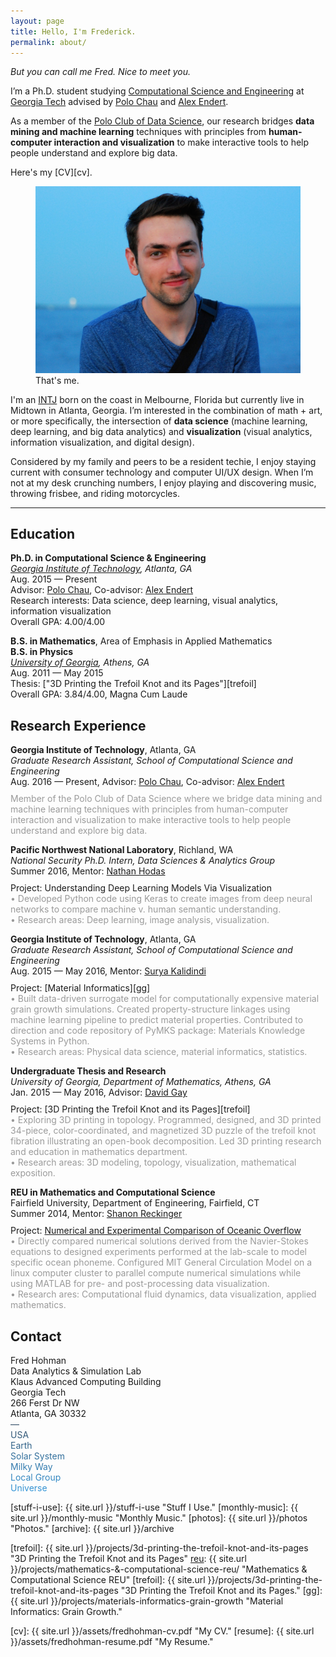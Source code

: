 ```yaml
---
layout: page
title: Hello, I'm Frederick.
permalink: about/
---
```


*But you can call me Fred. Nice to meet you.*

I’m a Ph.D. student studying [Computational Science and Engineering][cse] at [Georgia Tech][gt] advised by [Polo Chau][polo] and [Alex Endert][alex]. 

As a member of the [Polo Club of Data Science][poloclub], our research bridges **data mining and machine learning** techniques with principles from **human-computer interaction and visualization** to make interactive tools to help people understand and explore big data.

Here's my [CV][cv].

<figure>
  <img class="full" src="/images/me.jpg" alt="That's me.">
  <figcaption>That's me.</figcaption>
</figure>

I'm an [INTJ][intj] born on the coast in Melbourne, Florida but currently live in Midtown in Atlanta, Georgia. I’m interested in the combination of math + art, or more specifically, the intersection of **data science** (machine learning, deep learning, and big data analytics) and **visualization** (visual analytics, information visualization, and digital design).

Considered by my family and peers to be a resident techie, I enjoy staying current with consumer technology and computer UI/UX design. When I’m not at my desk crunching numbers, I enjoy playing and discovering music, throwing frisbee, and riding motorcycles.

***

<!-- I previously received my B.S. degrees in [Applied Mathematics][ugamath] and [Physics][ugaphysics] from the [University of Georgia][uga]. 

I like to write about the [Stuff I Use][stuff-i-use], take [Photos][photos], and make [Monthly Music][monthly-music] playlists.

## The Longer Version
At Georgia Tech, I'm a member of the [Polo Club of Data Science][poloclub], where our research bridges **data mining and machine learning** techniques with principles from **human-computer interaction and visualization** to make interactive tools to help people understand and explore big data.

At UGA I explored 3D printing in topology by observing the physical geometry of shapes that are particularly hard to visualize. With the assistance of [Dr. David Gay][dg] I wrote about my research and [my 3D models][thingiverse] sparked interest in the mathematical, 3D printing community. My undergraduate thesis was titled [“3D Printing the Trefoil Knot and its Pages”][trefoil] and it included 3D printed models as well as a gallery of photographs.

I participated in Fairfield University's [Mathematics & Computational Science REU][reu] during the summer of 2014 researching Experimental and Numerical Studies of Oceanic Overflow under [Dr. Shanon Reckinger][sr]. My group presented at various universities, the [American Physical Society’s Division of Fluid Dynamics Conference][apsdfd]in 2014, and won Outstanding Poster at the [Joint Mathematics Meeting][jmm] in 2015.  -->

<!-- <figure>
  <img src="/images/me2.JPG" alt="Sitting in NYC.">
  <figcaption>Sitting in NYC.</figcaption>
</figure> -->


## Education

**Ph.D. in Computational Science & Engineering**  
*[Georgia Institute of Technology][gt], Atlanta, GA*  
Aug. 2015 — Present  
Advisor: [Polo Chau][polo], Co-advisor: [Alex Endert][alex]  
Research interests: Data science, deep learning, visual analytics, information visualization  
Overall GPA: 4.00/4.00

**B.S. in Mathematics**, Area of Emphasis in Applied Mathematics  
**B.S. in Physics**  
*[University of Georgia][uga], Athens, GA*  
Aug. 2011 — May 2015  
Thesis: ["3D Printing the Trefoil Knot and its Pages"][trefoil]  
Overall GPA: 3.84/4.00, Magna Cum Laude

<!-- <br/> -->

## Research Experience

**Georgia Institute of Technology**, Atlanta, GA  
*Graduate Research Assistant, School of Computational Science and Engineering*  
Aug. 2016 — Present, Advisor: [Polo Chau][polo], Co-advisor: [Alex Endert][alex]  
<span style="margin-top:10px; display:block"></span>
<span style="color:#9a9a9a">
Member of the Polo Club of Data Science where we bridge data mining and machine learning techniques with principles from human-computer interaction and visualization to make interactive tools to help people understand and explore big data.
</span>

**Pacific Northwest National Laboratory**, Richland, WA  
*National Security Ph.D. Intern, Data Sciences & Analytics Group*  
Summer 2016, Mentor: [Nathan Hodas][nathan]  
<span style="margin-top:10px; display:block"></span>
Project: Understanding Deep Learning Models Via Visualization  
<span style="color:#9a9a9a">
• Developed Python code using Keras to create images from deep neural networks to compare machine v. human semantic understanding.  
• Research areas: Deep learning, image analysis, visualization.
</span>

**Georgia Institute of Technology**, Atlanta, GA  
*Graduate Research Assistant, School of Computational Science and Engineering*  
Aug. 2015 — May 2016, Mentor: [Surya Kalidindi][sk]  
<span style="margin-top:10px; display:block"></span>
Project: [Material Informatics][gg]  
<span style="color:#9a9a9a">
• Built data-driven surrogate model for computationally expensive material grain growth simulations. Created property-structure linkages using machine learning pipeline to predict material properties. Contributed to direction and code repository of PyMKS package: Materials Knowledge Systems in Python.  
• Research areas: Physical data science, material informatics, statistics.
</span>

**Undergraduate Thesis and Research**  
*University of Georgia, Department of Mathematics, Athens, GA*  
Jan. 2015 — May 2016, Advisor: [David Gay][dg]  
<span style="margin-top:10px; display:block"></span>
Project: [3D Printing the Trefoil Knot and its Pages][trefoil]  
<span style="color:#9a9a9a">
• Exploring 3D printing in topology. Programmed, designed, and 3D printed 34-piece, color-coordinated, and magnetized 3D puzzle of the trefoil knot fibration illustrating an open-book decomposition. Led 3D printing research and education in mathematics department.  
• Research areas: 3D modeling, topology, visualization, mathematical exposition.
</span>

**REU in Mathematics and Computational Science**  
Fairfield University, Department of Engineering, Fairfield, CT  
Summer 2014, Mentor: [Shanon Reckinger][sr]  
<span style="margin-top:10px; display:block"></span>
Project: [Numerical and Experimental Comparison of Oceanic Overflow][reu]  
<span style="color:#9a9a9a">
• Directly compared numerical solutions derived from the Navier-Stokes equations to designed experiments performed at the lab-scale to model specific ocean phoneme. Configured MIT General Circulation Model on a linux computer cluster to parallel compute numerical simulations while using MATLAB for pre- and post-processing data visualization.  
• Research ares: Computational fluid dynamics, data visualization, applied mathematics.
</span>

<!-- <br/>

## Coursework

**Computational Science and Engineering**  
Intro to Computational Science and Engineering ([CSE 6001][cse6010])  
Computational Problem Solving ([CSE 6010][cse6010])  
Numerical Linear Algebra ([CSE/MATH 6643][cse6643])  
Modeling and Simulation ([CSE 6730][cse6730])  
Computational Data Analysis ([CSE/ISYE 6740][cse6740])  
Materials Informatics ([CSE 8803/ME 8883][cse8803])  

**Computer Science**  
Information Visualization ([CS 7450][cs7450])  
Data Visualization Seminar ([CS 8001 VIS][cs8001-vis])  
Special Problems in Personal Visual Analytics ([CS 8903][cs8903])  

**Math**  
Calculus II for Science and Engineering ([MATH 2260][math2260])  
Multivariable Calculus ([MATH 2500][math2260])  
Elementary Differential Equations ([MATH 2700][math2700])  
Linear Algebra ([MATH 3000][math3000])  
Sequences and Series ([MATH 3100H][math3100])  
Introduction to Higher Mathematics ([MATH 3200][math3200])  
Numerical Analysis I ([MATH 4500][math4500])  
Numerical Analysis II ([MATH 4510][math4510])  
Introduction to Partial Differential Equations ([MATH 4720][math4720])  
Mathematics and Music ([MATH 4760][math4760])  
Undergraduate Research I ([MATH 4960H][trefoil])  
Undergraduate Research II ([MATH 4970H][trefoil])  
Honors Thesis ([MATH 4990H][trefoil])  

**Physics**  
Advanced Introductory Physics I ([PHYS 1311/L][phys1311])  
Advanced Introductory Physics II ([PHYS 1312/L][phys1312])  
Introduction to Scientific Programming ([PHYS 2001][phys2001])  
Electronics ([PHYS 3320/L][phys3320])  
Modern Physics ([PHYS 3700][phys3700])  
Mathematical Methods in Physics ([PHYS 3900][phys3900])  
Classical Mechanics I ([PHYS 4101][phys4101])  
Classical Mechanics II ([PHYS 4102][phys4201])  
Electricity and Magnetism I ([PHYS 4201][phys4201])  
Thermodynamics and Kinetic Theory ([PHYS 4300][phys4300])  
Quantum Mechanics I ([PHYS 4701][phys4701])  
Introduction to Nanotechnology ([PHYS 4800][phys4800])  

**Statistics**  
Mathematical Statistics I ([STAT 4510][stat4510])  
Mathematical Statistics II ([STAT 4520][stat4520])  

<br/> -->

## Contact

Fred Hohman  
Data Analytics & Simulation Lab  
Klaus Advanced Computing Building  
Georgia Tech  
266 Ferst Dr NW  
Atlanta, GA 30332  
<span style="background: linear-gradient(0deg, #3498db, #34495e); -webkit-background-clip: text; -webkit-text-fill-color: transparent; display: block">
—  
USA  
Earth  
Solar System  
Milky Way  
Local Group  
Universe  
</span>

[stuff-i-use]: {{ site.url }}/stuff-i-use "Stuff I Use."
[monthly-music]: {{ site.url }}/monthly-music "Monthly Music."
[photos]: {{ site.url }}/photos "Photos."
[archive]: {{ site.url }}/archive

[poloclub]: http://poloclub.gatech.edu "Polo Club of Data Science."
[gt]: http://gatech.edu "Georgia Tech."
[cse]: http://cse.gatech.edu "GT Computational Science and Engineering."
[coc]: http://www.cc.gatech.edu "GT College of Computing."
[intj]: http://en.wikipedia.org/wiki/INTJ "INTJ."
[ugamath]: "http://math.uga.edu" "UGA Mathematics."
[ugaphysics]: http://www.physast.uga.edu "UGA Physics."
[uga]: http://www.uga.edu "University of Georgia."
[mined]: http://mined.gatech.edu "GT MINED Research Group."
[thingiverse]: http://www.thingiverse.com/fredhohman/about "My Thingiverse Profile."
[dg]: http://euclidlab.org/david-gay/ "Dr. David Gay."
[reu]: http://faculty.fairfield.edu/srafalski/reu/ "Fairfield University REU."
[sr]: http://www.shanonreckinger.com "Dr. Shanon Reckinger."
[apsdfd]: http://www.aps.org/units/dfd/ "American Physical Society Division of Fluid Dynamics."
[jmm]: http://jointmathematicsmeetings.org/jmm "Joint Mathematics Meetings."
[randb]: http://www.redandblack.com/uganews/science_health/uga-talks-tech-google-glass-seen-as-first-step-into/article_138dd768-f7ca-11e2-bed1-001a4bcf6878.html "Red and Black Article."
[uga-math-feature]: http://www.math.uga.edu/news-and-events/math-department-newsletter-spring-2015##studentprofile "UGA Math Department Feature."
[trefoil]: {{ site.url }}/projects/3d-printing-the-trefoil-knot-and-its-pages "3D Printing the Trefoil Knot and its Pages"
[reu]: {{ site.url }}/projects/mathematics-&-computational-science-reu/ "Mathematics & Computational Science REU"
[trefoil]: {{ site.url }}/projects/3d-printing-the-trefoil-knot-and-its-pages "3D Printing the Trefoil Knot and its Pages."
[gg]: {{ site.url }}/projects/materials-informatics-grain-growth "Material Informatics: Grain Growth."

[cse6001]: https://en.wikipedia.org/wiki/Computational_science "Computational Science and Engineering."
[cse6010]: https://en.wikipedia.org/wiki/Computational_science "Computational Science and Engineering."
[cse6643]: https://en.wikipedia.org/wiki/Numerical_linear_algebra "Numerial Linear Algebra."
[cse6730]: https://en.wikipedia.org/wiki/Modeling_and_simulation "Modeling and Simulation."
[cse6740]: https://en.wikipedia.org/wiki/Machine_Learning "Computational Data Analysis."
[cse8803]: https://en.wikipedia.org/wiki/Materials_informatics "Materials Informatics."
[cs7450]: https://en.wikipedia.org/wiki/Visualization_(computer_graphics) "Information Visualization."
[cs8001-vis]: https://en.wikipedia.org/wiki/Visualization_(computer_graphics) "Data Visualization."
[cs8903]: https://en.wikipedia.org/wiki/Visual_analytics "Visual Analytics."

[math2260]: http://en.wikipedia.org/wiki/Calculus "Calculus II for Science and Engineering."
[math2500]: http://en.wikipedia.org/wiki/Multivariable_calculus "Multivariable Calculus."
[math2700]: http://en.wikipedia.org/wiki/Differential_equation "Elementary Differential Equations."
[math3000]: http://en.wikipedia.org/wiki/Linear_algebra "Linear Algebra."
[math3100]: http://en.wikipedia.org/wiki/Category:Sequences_and_series "Sequences and Series."
[math3200]: http://en.wikipedia.org/wiki/Mathematical_proof "Introduction to Higher Mathematics."
[math4500]: http://en.wikipedia.org/wiki/Numerical_analysis "Numerical Analysis I."
[math4510]: http://en.wikipedia.org/wiki/Numerical_analysis "Numerical Analysis II."
[math4720]: http://en.wikipedia.org/wiki/Partial_differential_equation "Introduction to Partial Differential Equations."
[math4760]: http://en.wikipedia.org/wiki/Music_and_mathematics "Mathematics and Music."


[phys1311]: http://en.wikipedia.org/wiki/Mechanics "Advanced Introductory Physics I."
[phys1312]: http://en.wikipedia.org/wiki/Electromagnetism "Advanced Introductory Physics II."
[phys2001]: http://en.wikipedia.org/wiki/Computational_science "Introduction to Scientific Programming."
[phys3320]: http://en.wikipedia.org/wiki/Electronics "Electronics."
[phys3700]: http://en.wikipedia.org/wiki/Modern_physics "Modern Physics."
[phys3900]: http://en.wikipedia.org/wiki/Mathematical_Methods_in_the_Physical_Sciences "Mathematical Methods in Physics."
[phys4101]: http://en.wikipedia.org/wiki/Mechanics "Classical Mechanics I."
[phys4102]: http://en.wikipedia.org/wiki/Mechanics "Classical Mechanics II."
[phys4201]: http://en.wikipedia.org/wiki/Electromagnetism "Electricity and Magnetism I."
[phys4300]: http://en.wikipedia.org/wiki/Thermodynamics "Thermodynamics and Kinetic Theory."
[phys4701]: http://en.wikipedia.org/wiki/Quantum_mechanics "Quantum Mechanics I."
[phys4800]: http://en.wikipedia.org/wiki/Nanotechnology "Introduction to Nanotechnology."

[stat4510]: http://en.wikipedia.org/wiki/Mathematical_statistics "Mathematical Statistics I."
[stat4520]: http://en.wikipedia.org/wiki/Mathematical_statistics "Mathematical Statistics II."

[polo]: http://www.cc.gatech.edu/~dchau/ "Polo Chau."
[alex]: http://va.gatech.edu/endert/ "Alex Endert."
[nathan]: https://www.linkedin.com/in/nathan-hodas-ba37956 "Nathan Hodas."
[sk]: http://www.me.gatech.edu/faculty/kalidindi "Surya Kalidindi."

[cv]: {{ site.url }}/assets/fredhohman-cv.pdf "My CV."
[resume]: {{ site.url }}/assets/fredhohman-resume.pdf "My Resume."
